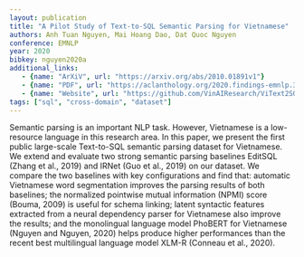 ```yaml
---
layout: publication
title: "A Pilot Study of Text-to-SQL Semantic Parsing for Vietnamese"
authors: Anh Tuan Nguyen, Mai Hoang Dao, Dat Quoc Nguyen
conference: EMNLP
year: 2020
bibkey: nguyen2020a
additional_links:
   - {name: "ArXiV", url: "https://arxiv.org/abs/2010.01891v1"}
   - {name: "PDF", url: "https://aclanthology.org/2020.findings-emnlp.364.pdf"}
   - {name: "Website", url: "https://github.com/VinAIResearch/ViText2SQL"}
tags: ["sql", "cross-domain", "dataset"]
---
```

Semantic parsing is an important NLP task. However, Vietnamese is a low-resource language in this research area. In this paper, we present the first public large-scale Text-to-SQL semantic parsing dataset for Vietnamese. We extend and evaluate two strong semantic parsing baselines EditSQL (Zhang et al., 2019) and IRNet (Guo et al., 2019) on our dataset. We compare the two baselines with key configurations and find that: automatic Vietnamese word segmentation improves the parsing results of both baselines; the normalized pointwise mutual information (NPMI) score (Bouma, 2009) is useful for schema linking; latent syntactic features extracted from a neural dependency parser for Vietnamese also improve the results; and the monolingual language model PhoBERT for Vietnamese (Nguyen and Nguyen, 2020) helps produce higher performances than the recent best multilingual language model XLM-R (Conneau et al., 2020).
